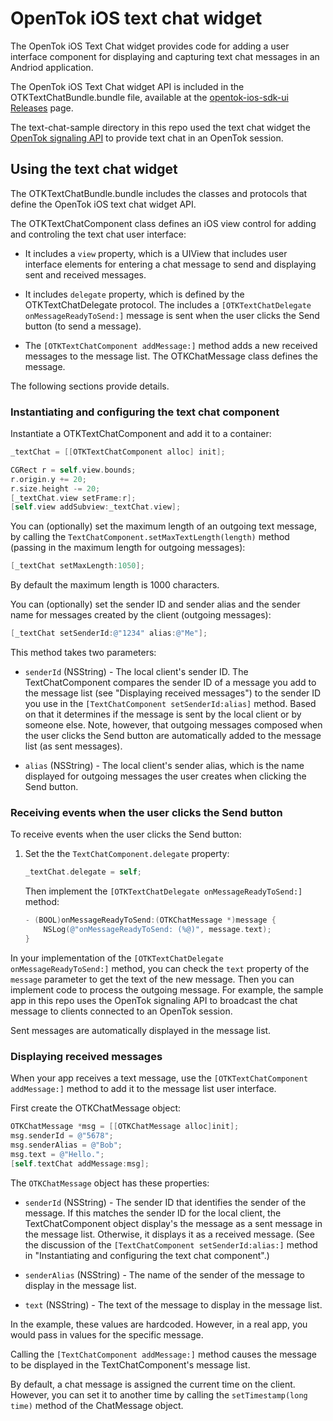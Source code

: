 OpenTok iOS text chat widget
============================

The OpenTok iOS Text Chat widget provides code for adding a user interface component
for displaying and capturing text chat messages in an Andriod application.

The OpenTok iOS Text Chat widget API is included in the OTKTextChatBundle.bundle file,
available at the
[opentok-ios-sdk-ui Releases](https://github.com/opentok/opentok-ios-sdk-ui/releases) page.

The text-chat-sample directory in this repo used the text chat widget the [OpenTok signaling 
API](https://tokbox.com/developer/guides/signaling/iOS/) to provide text chat in an
OpenTok session.

## Using the text chat widget

The OTKTextChatBundle.bundle includes the classes and protocols that define the OpenTok iOS
text chat widget API.

The OTKTextChatComponent class defines an iOS view control for adding and controling the text chat
user interface:

* It includes a `view` property, which is a UIView that includes user interface elements
  for entering a chat message to send and displaying sent and received messages.

* It includes `delegate` property, which is defined by the OTKTextChatDelegate protocol. The
  includes a `[OTKTextChatDelegate onMessageReadyToSend:]` message is sent when the user clicks
  the Send button (to send a message).

* The `[OTKTextChatComponent addMessage:]` method adds a new received messages to the message list.
  The OTKChatMessage class defines the message.

The following sections provide details.

### Instantiating and configuring the text chat component

Instantiate a OTKTextChatComponent and add it to a container:

```objectivec
_textChat = [[OTKTextChatComponent alloc] init];

CGRect r = self.view.bounds;
r.origin.y += 20;
r.size.height -= 20;
[_textChat.view setFrame:r];
[self.view addSubview:_textChat.view];
```

You can (optionally) set the maximum length of an outgoing text message, by calling the
`TextChatComponent.setMaxTextLength(length)` method (passing in the maximum length for outgoing
messages):

```objectivec
[_textChat setMaxLength:1050];
```
By default the maximum length is 1000 characters. 

You can (optionally) set the sender ID and sender alias and the sender name for messages created
by the client (outgoing messages):

```objectivec
[_textChat setSenderId:@"1234" alias:@"Me"];
```

This method takes two parameters:

* `senderId` (NSString) - The local client's sender ID. The TextChatComponent compares the sender ID
  of a message you add to the message list (see "Displaying received messages") to the sender ID you
  use in the `[TextChatComponent setSenderId:alias]` method. Based on that it determines if the
  message is sent by the local client or by someone else. Note, however, that outgoing messages
  composed when the user clicks the Send button are automatically added to the message list (as
  sent messages).

* `alias` (NSString) - The local client's sender alias, which is the name displayed for
  outgoing messages the user creates when clicking the Send button.

### Receiving events when the user clicks the Send button

To receive events when the user clicks the Send button:

1. Set the the `TextChatComponent.delegate` property:

   ```objectivec
   _textChat.delegate = self;
   ```
   
   Then implement the `[OTKTextChatDelegate onMessageReadyToSend:]` method:
   
   ```objectivec
   - (BOOL)onMessageReadyToSend:(OTKChatMessage *)message {
       NSLog(@"onMessageReadyToSend: (%@)", message.text);
   }
   ```

In your implementation of the `[OTKTextChatDelegate onMessageReadyToSend:]` method, you can
check the `text` property of the `message` parameter to get the text of the new message.
Then you can implement code to process the outgoing message. For example, the sample app
in this repo uses the OpenTok signaling API to broadcast the chat message to clients connected
to an OpenTok session.

Sent messages are automatically displayed in the message list.

### Displaying received messages

When your app receives a text message, use the `[OTKTextChatComponent addMessage:]` method
to add it to the message list user interface.

First create the OTKChatMessage object:

```objectivec
OTKChatMessage *msg = [[OTKChatMessage alloc]init];
msg.senderId = @"5678";
msg.senderAlias = @"Bob";
msg.text = @"Hello.";
[self.textChat addMessage:msg];
```

The `OTKChatMessage` object has these properties:

* `senderId` (NSString) - The sender ID that identifies the sender of the message. If this
  matches the sender ID for the local client, the TextChatComponent object display's the
  message as a sent message in the message list. Otherwise, it displays it as a received
  message. (See the discussion of the `[TextChatComponent setSenderId:alias:]` method in
  "Instantiating and configuring the text chat component".)

* `senderAlias` (NSString) - The name of the sender of the message to display in the message list.

* `text` (NSString) - The text of the message to display in the message list.

In the example, these values are hardcoded. However, in a real app, you would pass
in values for the specific message.

Calling the `[TextChatComponent addMessage:]` method causes the message to be displayed in
the TextChatComponent's message list.

By default, a chat message is assigned the current time on the client. However, you can set it
to another time by calling the `setTimestamp(long time)` method of the ChatMessage object.
